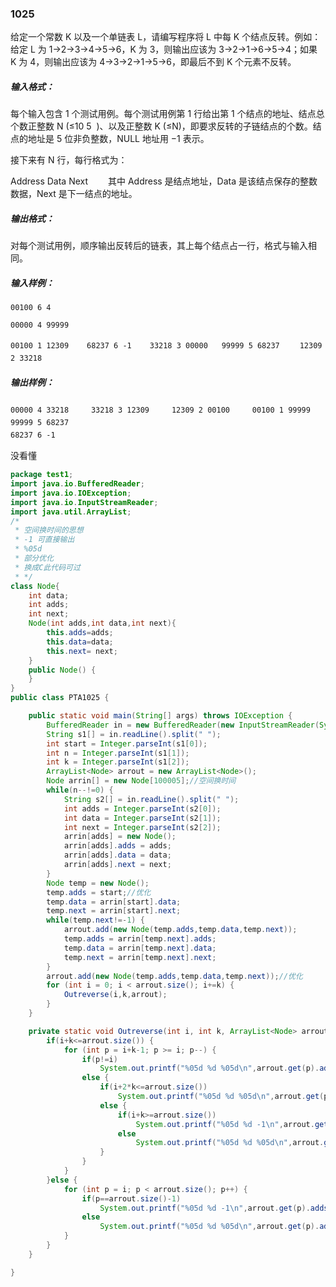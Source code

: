 ### 1025  
给定一个常数 K 以及一个单链表 L，请编写程序将 L 中每 K 个结点反转。例如：给定 L 为 1→2→3→4→5→6，K 为 3，则输出应该为 3→2→1→6→5→4；如果 K 为 4，则输出应该为 4→3→2→1→5→6，即最后不到 K 个元素不反转。　　

##### 输入格式：　　
每个输入包含 1 个测试用例。每个测试用例第 1 行给出第 1 个结点的地址、结点总个数正整数 N (≤10
​5
​​ )、以及正整数 K (≤N)，即要求反转的子链结点的个数。结点的地址是 5 位非负整数，NULL 地址用 −1 表示。　　

接下来有 N 行，每行格式为：　　

Address Data Next　　
其中 Address 是结点地址，Data 是该结点保存的整数数据，Next 是下一结点的地址。　　

##### 输出格式：　  　
对每个测试用例，顺序输出反转后的链表，其上每个结点占一行，格式与输入相同。　　

##### 输入样例：  　　
`00100 6 4 `  

`00000 4 99999`  

`00100 1 12309 `  　
`68237 6 -1 `  　
`33218 3 00000`  　
`99999 5 68237`　　
`12309 2 33218`　　
##### 输出样例：  　　
`00000 4 33218`　  　
`33218 3 12309`　  　
`12309 2 00100`　 　
`00100 1 99999`　　
`99999 5 68237`　　  
`68237 6 -1　`　

没看懂

```java
package test1;
import java.io.BufferedReader;
import java.io.IOException;
import java.io.InputStreamReader;
import java.util.ArrayList;
/*
 * 空间换时间的思想
 * -1 可直接输出
 * %05d
 * 部分优化
 * 换成C此代码可过
 * */
class Node{
    int data;
    int adds;
    int next;
    Node(int adds,int data,int next){
        this.adds=adds;
        this.data=data;
        this.next= next;
    }
    public Node() {
    }
}
public class PTA1025 {

    public static void main(String[] args) throws IOException {
        BufferedReader in = new BufferedReader(new InputStreamReader(System.in));
        String s1[] = in.readLine().split(" ");
        int start = Integer.parseInt(s1[0]);
        int n = Integer.parseInt(s1[1]);
        int k = Integer.parseInt(s1[2]);
        ArrayList<Node> arrout = new ArrayList<Node>();
        Node arrin[] = new Node[100005];//空间换时间
        while(n--!=0) {
            String s2[] = in.readLine().split(" ");
            int adds = Integer.parseInt(s2[0]);
            int data = Integer.parseInt(s2[1]);
            int next = Integer.parseInt(s2[2]);
            arrin[adds] = new Node();
            arrin[adds].adds = adds;
            arrin[adds].data = data;
            arrin[adds].next = next;
        }
        Node temp = new Node();
        temp.adds = start;//优化
        temp.data = arrin[start].data;
        temp.next = arrin[start].next;
        while(temp.next!=-1) {
            arrout.add(new Node(temp.adds,temp.data,temp.next));
            temp.adds = arrin[temp.next].adds;
            temp.data = arrin[temp.next].data;
            temp.next = arrin[temp.next].next;
        }
        arrout.add(new Node(temp.adds,temp.data,temp.next));//优化
        for (int i = 0; i < arrout.size(); i+=k) {
            Outreverse(i,k,arrout);
        }
    }

    private static void Outreverse(int i, int k, ArrayList<Node> arrout) {
        if(i+k<=arrout.size()) {
            for (int p = i+k-1; p >= i; p--) {
                if(p!=i)
                    System.out.printf("%05d %d %05d\n",arrout.get(p).adds,arrout.get(p).data,arrout.get(p-1).adds);
                else {
                    if(i+2*k<=arrout.size())
                        System.out.printf("%05d %d %05d\n",arrout.get(p).adds,arrout.get(p).data,arrout.get(i+2*k-1).adds);
                    else {
                        if(i+k>=arrout.size())
                            System.out.printf("%05d %d -1\n",arrout.get(p).adds,arrout.get(p).data);
                        else
                            System.out.printf("%05d %d %05d\n",arrout.get(p).adds,arrout.get(p).data,arrout.get(i+k).adds);
                    }
                }
            }
        }else {
            for (int p = i; p < arrout.size(); p++) {
                if(p==arrout.size()-1)
                    System.out.printf("%05d %d -1\n",arrout.get(p).adds,arrout.get(p).data);
                else
                    System.out.printf("%05d %d %05d\n",arrout.get(p).adds,arrout.get(p).data,arrout.get(p+1).adds);
            }
        }
    }

}
```
